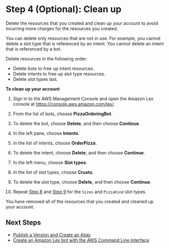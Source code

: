 # Step 4 \(Optional\): Clean up<a name="gs2-clean-up"></a>

Delete the resources that you created and clean up your account to avoid incurring more charges for the resources you created\.

You can delete only resources that are not in use\. For example, you cannot delete a slot type that is referenced by an intent\. You cannot delete an intent that is referenced by a bot\.

Delete resources in the following order:
+ Delete bots to free up intent resources\.
+ Delete intents to free up slot type resources\.
+ Delete slot types last\.

**To clean up your account**

1. Sign in to the AWS Management Console and open the Amazon Lex console at [https://console\.aws\.amazon\.com/lex/](https://console.aws.amazon.com/lex/)\.

1. From the list of bots, choose **PizzaOrderingBot**\.

1. To delete the bot, choose **Delete**, and then choose **Continue**\.

1. In the left pane, choose **Intents**\.

1. In the list of intents, choose **OrderPizza**\.

1. To delete the intent, choose **Delete**, and then choose **Continue**\.

1. In the left menu, choose **Slot types**\.

1. <a name="chooseSlots"></a>In the list of slot types, choose **Crusts**\.

1. <a name="deleteSlots"></a>To delete the slot type, choose **Delete**, and then choose **Continue**\.

1. Repeat [Step 8](#chooseSlots) and [Step 9](#deleteSlots) for the `Sizes` and `PizzaKind` slot types\.

You have removed all of the resources that you created and cleaned up your account\.

## Next Steps<a name="gs-ex2-more-info"></a>
+ [Publish a Version and Create an Alias](http://docs.aws.amazon.com/lex/latest/dg/gettingstarted-ex3.html)
+ [Create an Amazon Lex bot with the AWS Command Line Interface](http://docs.aws.amazon.com/lex/latest/dg/gs-cli.html)